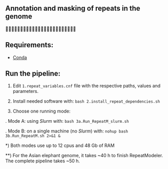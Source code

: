 ## Annotation and masking of repeats in the genome
🐘🧬😷🐘🧬😷🐘🧬😷🐘🧬😷🐘🧬😷🐘🧬😷🐘🧬😷🐘🧬😷

## Requirements:
* [Conda](https://docs.conda.io)

## Run the pipeline:

1) Edit `1.repeat_variables.cnf` file with the respective paths, values and parameters.

2) Install needed software with: `bash 2.install_repeat_dependencies.sh`

3) Choose one running mode:

. Mode A: using _Slurm_ with: `bash 3a.Run_RepeatM_slurm.sh`

. Mode B: on a single machine (no _Slurm_) with: `nohup bash 3b.Run_RepeatM.sh 2>&1 &`

\*) Both modes use up to 12 cpus and 48 Gb of RAM

\**) For the Asian elephant genome, it takes ~40 h to finish RepeatModeler. The complete pipeline takes ~50 h.
